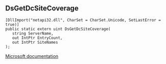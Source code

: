 ## DsGetDcSiteCoverage

```
[DllImport("netapi32.dll", CharSet = CharSet.Unicode, SetLastError = true)]
public static extern uint DsGetDcSiteCoverage(
   string ServerName,
   out IntPtr EntryCount,
   out IntPtr SiteNames
);
```

[Microsoft documentation](https://docs.microsoft.com/en-us/windows/win32/api/dsgetdc/nf-dsgetdc-dsgetdcsitecoveragew)
